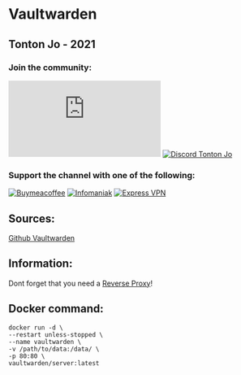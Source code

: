 # Vaultwarden

## Tonton Jo - 2021

### Join the community:
[![Youtube channel](https://github-readme-youtube-stats.herokuapp.com/subscribers/index.php?id=UCnED3K6K5FDUp-x_8rwpsZw&key=AIzaSyA3ivqywNPQz0xFZBHfPDKzh1jFH5qGD_g)](http://youtube.com/channel/UCnED3K6K5FDUp-x_8rwpsZw?sub_confirmation=1)
[![Discord Tonton Jo](https://badgen.net/discord/members/2NQskxZjfp?label=Discord%20Tonton%20Jo,%20&icon=discord)](https://discord.gg/2NQskxZjfp)
### Support the channel with one of the following:
[![Buymeacoffee](https://badgen.net/badge/Buy%20me%20a%20Coffee/Link?icon=buymeacoffee)](https://www.buymeacoffee.com/tontonjo)
[![Infomaniak](https://badgen.net/badge/Infomaniak/Affiliated%20link?icon=K)](https://www.infomaniak.com/goto/fr/home?utm_term=6151f412daf35)
[![Express VPN](https://badgen.net/badge/Express%20VPN/Affiliated%20link?icon=K)](https://www.xvinlink.com/?a_fid=TontonJo)

## Sources: 
[Github Vaultwarden](https://github.com/dani-garcia/vaultwarden)  

## Information:  
Dont forget that you need a [Reverse Proxy](https://www.youtube.com/watch?v=7nyn_kfBAjk)!  

## Docker command:  
```shell
docker run -d \
--restart unless-stopped \
--name vaultwarden \
-v /path/to/data:/data/ \
-p 80:80 \
vaultwarden/server:latest
```
